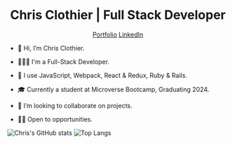 <h1 align="center">Chris Clothier | Full Stack Developer</h1>
<p align="center"><a  href="https://www.chris-clothier.com">Portfolio</a> <a href="https://www.linkedin.com/in/crclothier/">LinkedIn</a></p>

- 👋 Hi, I’m Chris Clothier.
  
- 👨🏻‍💻 I'm a Full-Stack Developer.
  
- 👀 I use JavaScript, Webpack, React & Redux, Ruby & Rails.
  
- 🎓 Currently a student at Microverse Bootcamp, Graduating 2024.
  
- 🤲 I’m looking to collaborate on projects.
  
- 👷🏻 Open to opportunities.

![Chris's GitHub stats](https://github-readme-stats.vercel.app/api?username=crclothier&show_icons=true&bg_color=00000000&line_height=40)
![Top Langs](https://github-readme-stats.vercel.app/api/top-langs/?username=crclothier&icons=true&bg_color=00000000&card_width=465)
<html>
  <h1></h1>
</html>

